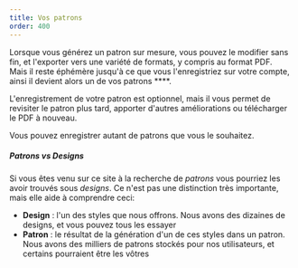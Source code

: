 ```yaml
---
title: Vos patrons
order: 400
---
```


Lorsque vous générez un patron sur mesure, vous pouvez le modifier sans fin, et l'exporter vers une variété de formats, y compris au format PDF.\
Mais il reste éphémère jusqu'à ce que vous l'enregistriez sur votre compte, ainsi il devient alors un de vos patrons \*\*\*\*.

L'enregistrement de votre patron est optionnel, mais il vous permet de revisiter le patron plus tard, apporter d'autres améliorations ou télécharger le PDF à nouveau.

Vous pouvez enregistrer autant de patrons que vous le souhaitez.

<Tip>

##### Patrons vs Designs

Si vous êtes venu sur ce site à la recherche de *patrons* vous pourriez les avoir trouvés sous *designs*.
Ce n'est pas une distinction très importante, mais elle aide à comprendre ceci:

-   **Design** : l'un des styles que nous offrons. Nous avons des dizaines de designs, et vous pouvez tous les essayer
-   **Patron** : le résultat de la génération d'un de ces styles dans un patron. Nous avons des milliers de patrons stockés pour nos utilisateurs, et certains pourraient être les vôtres

</Tip>
